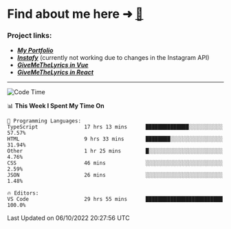# Find about me here ➜ [🧑](https://pauabella.dev)

### Project links:
- ***[My Portfolio](https://pauabella.dev)***
- ***[Instafy](https://instafy.me)*** (currently not working due to changes in the Instagram API)
- ***[GiveMeTheLyrics in Vue](https://lyrics.pauabella.dev)***
- ***[GiveMeTheLyrics in React](https://pauabella.dev/GiveMeTheLyrics)***

---
<!--START_SECTION:waka-->
![Code Time](http://img.shields.io/badge/Code%20Time-1%2C520%20hrs%2013%20mins-blue)

📊 **This Week I Spent My Time On** 

```text
💬 Programming Languages: 
TypeScript               17 hrs 13 mins      ██████████████░░░░░░░░░░░   57.57% 
HTML                     9 hrs 33 mins       ████████░░░░░░░░░░░░░░░░░   31.94% 
Other                    1 hr 25 mins        █░░░░░░░░░░░░░░░░░░░░░░░░   4.76% 
CSS                      46 mins             ░░░░░░░░░░░░░░░░░░░░░░░░░   2.59% 
JSON                     26 mins             ░░░░░░░░░░░░░░░░░░░░░░░░░   1.48%

🔥 Editors: 
VS Code                  29 hrs 55 mins      █████████████████████████   100.0%

```


 Last Updated on 06/10/2022 20:27:56 UTC
<!--END_SECTION:waka-->
